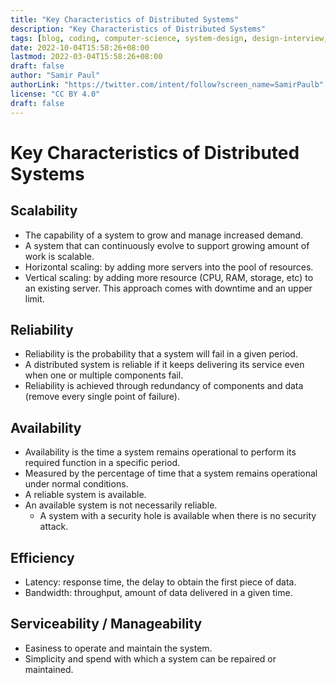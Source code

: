```yaml
---
title: "Key Characteristics of Distributed Systems"
description: "Key Characteristics of Distributed Systems"
tags: [blog, coding, computer-science, system-design, design-interview, distributed-systems]
date: 2022-10-04T15:58:26+08:00
lastmod: 2022-03-04T15:58:26+08:00
draft: false
author: "Samir Paul"
authorLink: "https://twitter.com/intent/follow?screen_name=SamirPaulb"
license: "CC BY 4.0"
draft: false
---
```


# Key Characteristics of Distributed Systems

## Scalability
- The capability of a system to grow and manage increased demand.
- A system that can continuously evolve to support growing amount of work is scalable.
- Horizontal scaling: by adding more servers into the pool of resources.
- Vertical scaling: by adding more resource (CPU, RAM, storage, etc) to an existing server. This approach comes with downtime and an upper limit.

## Reliability
- Reliability is the probability that a system will fail in a given period.
- A distributed system is reliable if it keeps delivering its service even when one or multiple components fail.
- Reliability is achieved through redundancy of components and data (remove every single point of failure).

## Availability
- Availability is the time a system remains operational to perform its required function in a specific period.
- Measured by the percentage of time that a system remains operational under normal conditions.
- A reliable system is available.
- An available system is not necessarily reliable.
  - A system with a security hole is available when there is no security attack.

## Efficiency
- Latency: response time, the delay to obtain the first piece of data.
- Bandwidth: throughput, amount of data delivered in a given time.

## Serviceability / Manageability
- Easiness to operate and maintain the system.
- Simplicity and spend with which a system can be repaired or maintained.